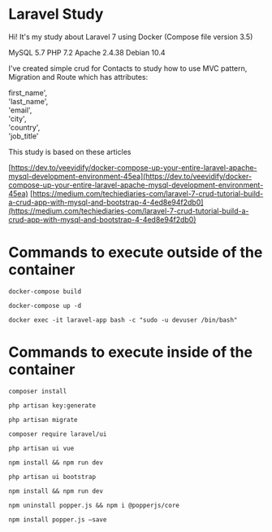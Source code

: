 # Laravel Study

Hi! It's my study about Laravel 7 using Docker (Compose file version 3.5)

MySQL 5.7
PHP 7.2
Apache 2.4.38 
Debian 10.4

I've created simple crud for Contacts to study how to use MVC pattern, Migration and Route which has attributes:

first_name',  
'last_name',  
'email',  
'city',  
'country',  
'job_title'

This study is based on these articles

[https://dev.to/veevidify/docker-compose-up-your-entire-laravel-apache-mysql-development-environment-45ea](https://dev.to/veevidify/docker-compose-up-your-entire-laravel-apache-mysql-development-environment-45ea)
[https://medium.com/techiediaries-com/laravel-7-crud-tutorial-build-a-crud-app-with-mysql-and-bootstrap-4-4ed8e94f2db0](https://medium.com/techiediaries-com/laravel-7-crud-tutorial-build-a-crud-app-with-mysql-and-bootstrap-4-4ed8e94f2db0)

# Commands to execute outside of the container

`docker-compose build`

`docker-compose up -d`

`docker exec -it laravel-app bash -c "sudo -u devuser /bin/bash" `

# Commands to execute inside of the container

`composer install`

`php artisan key:generate`

`php artisan migrate`

`composer require laravel/ui`

`php artisan ui vue `

`npm install && npm run dev`

`php artisan ui bootstrap`

`npm install && npm run dev`

`npm uninstall popper.js && npm i @popperjs/core`

`npm install popper.js –save`
